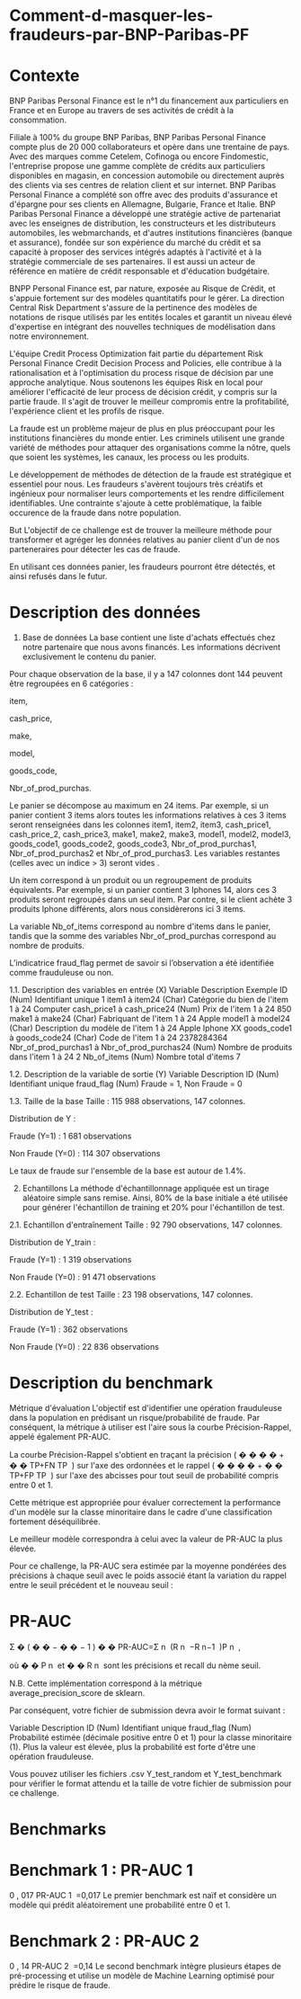 # Comment-d-masquer-les-fraudeurs-par-BNP-Paribas-PF

# Contexte

BNP Paribas Personal Finance est le n°1 du financement aux particuliers en France et en Europe au travers de ses activités de crédit à la consommation.

Filiale à 100% du groupe BNP Paribas, BNP Paribas Personal Finance compte plus de 20 000 collaborateurs et opère dans une trentaine de pays. Avec des marques comme Cetelem, Cofinoga ou encore Findomestic, l'entreprise propose une gamme complète de crédits aux particuliers disponibles en magasin, en concession automobile ou directement auprès des clients via ses centres de relation client et sur internet. BNP Paribas Personal Finance a complété son offre avec des produits d'assurance et d'épargne pour ses clients en Allemagne, Bulgarie, France et Italie. BNP Paribas Personal Finance a développé une stratégie active de partenariat avec les enseignes de distribution, les constructeurs et les distributeurs automobiles, les webmarchands, et d'autres institutions financières (banque et assurance), fondée sur son expérience du marché du crédit et sa capacité à proposer des services intégrés adaptés à l'activité et à la stratégie commerciale de ses partenaires. Il est aussi un acteur de référence en matière de crédit responsable et d'éducation budgétaire.

BNPP Personal Finance est, par nature, exposée au Risque de Crédit, et s'appuie fortement sur des modèles quantitatifs pour le gérer. La direction Central Risk Department s'assure de la pertinence des modèles de notations de risque utilisés par les entités locales et garantit un niveau élevé d'expertise en intégrant des nouvelles techniques de modélisation dans notre environnement.

L'équipe Credit Process Optimization fait partie du département Risk Personal Finance Credit Decision Process and Policies, elle contribue à la rationalisation et à l'optimisation du process risque de décision par une approche analytique. Nous soutenons les équipes Risk en local pour améliorer l'efficacité de leur process de décision crédit, y compris sur la partie fraude. Il s'agit de trouver le meilleur compromis entre la profitabilité, l'expérience client et les profils de risque.

La fraude est un problème majeur de plus en plus préoccupant pour les institutions financières du monde entier. Les criminels utilisent une grande variété de méthodes pour attaquer des organisations comme la nôtre, quels que soient les systèmes, les canaux, les process ou les produits.

Le développement de méthodes de détection de la fraude est stratégique et essentiel pour nous. Les fraudeurs s'avèrent toujours très créatifs et ingénieux pour normaliser leurs comportements et les rendre difficilement identifiables. Une contrainte s'ajoute à cette problématique, la faible occurence de la fraude dans notre population.

But
L'objectif de ce challenge est de trouver la meilleure méthode pour transformer et agréger les données relatives au panier client d'un de nos parteneraires pour détecter les cas de fraude.

En utilisant ces données panier, les fraudeurs pourront être détectés, et ainsi refusés dans le futur.

# Description des données
1. Base de données
La base contient une liste d'achats effectués chez notre partenaire que nous avons financés. Les informations décrivent exclusivement le contenu du panier.

Pour chaque observation de la base, il y a 147 colonnes dont 144 peuvent être regroupées en 6 catégories :

item,

cash_price,

make,

model,

goods_code,

Nbr_of_prod_purchas.

Le panier se décompose au maximum en 24 items. Par exemple, si un panier contient 3 items alors toutes les informations relatives à ces 3 items seront renseignées dans les colonnes item1, item2, item3, cash_price1, cash_price_2, cash_price3, make1, make2, make3, model1, model2, model3, goods_code1, goods_code2, goods_code3, Nbr_of_prod_purchas1, Nbr_of_prod_purchas2 et Nbr_of_prod_purchas3. Les variables restantes (celles avec un indice > 3) seront vides .

Un item correspond à un produit ou un regroupement de produits équivalents. Par exemple, si un panier contient 3 Iphones 14, alors ces 3 produits seront regroupés dans un seul item. Par contre, si le client achète 3 produits Iphone différents, alors nous considèrerons ici 3 items.

La variable Nb_of_items correspond au nombre d'items dans le panier, tandis que la somme des variables Nbr_of_prod_purchas correspond au nombre de produits.

L’indicatrice fraud_flag permet de savoir si l’observation a été identifiée comme frauduleuse ou non.

1.1. Description des variables en entrée (X)
Variable	Description	Exemple
ID (Num)	Identifiant unique	1
item1 à item24 (Char)	Catégorie du bien de l'item 1 à 24	Computer
cash_price1 à cash_price24 (Num)	Prix de l'item 1 à 24	850
make1 à make24 (Char)	Fabriquant de l'item 1 à 24	Apple
model1 à model24 (Char)	Description du modèle de l'item 1 à 24	Apple Iphone XX
goods_code1 à goods_code24 (Char)	Code de l'item 1 à 24	2378284364
Nbr_of_prod_purchas1 à Nbr_of_prod_purchas24 (Num)	Nombre de produits dans l'item 1 à 24	2
Nb_of_items (Num)	Nombre total d'items	7

1.2. Description de la variable de sortie (Y)
Variable	Description
ID (Num)	Identifiant unique
fraud_flag (Num)	Fraude = 1, Non Fraude = 0

1.3. Taille de la base
Taille : 115 988 observations, 147 colonnes.

Distribution de Y :

Fraude (Y=1) : 1 681 observations

Non Fraude (Y=0) : 114 307 observations

Le taux de fraude sur l'ensemble de la base est autour de 1.4%.

2. Echantillons
La méthode d'échantillonnage appliquée est un tirage aléatoire simple sans remise. Ainsi, 80% de la base initiale a été utilisée pour générer l'échantillon de training et 20% pour l'échantillon de test.

2.1. Echantillon d'entraînement
Taille : 92 790 observations, 147 colonnes.

Distribution de Y_train :

Fraude (Y=1) : 1 319 observations

Non Fraude (Y=0) : 91 471 observations

2.2. Echantillon de test
Taille : 23 198 observations, 147 colonnes.

Distribution de Y_test :

Fraude (Y=1) : 362 observations

Non Fraude (Y=0) : 22 836 observations

# Description du benchmark
Métrique d'évaluation
L'objectif est d'identifier une opération frauduleuse dans la population en prédisant un risque/probabilité de fraude. Par conséquent, la métrique à utiliser est l'aire sous la courbe Précision-Rappel, appelé également PR-AUC.

La courbe Précision-Rappel s'obtient en traçant la précision (
�
�
�
�
+
�
�
TP+FN
TP
​
  ) sur l'axe des ordonnées et le rappel (
�
�
�
�
+
�
�
TP+FP
TP
​
  ) sur l'axe des abcisses pour tout seuil de probabilité compris entre 0 et 1.

Cette métrique est appropriée pour évaluer correctement la performance d'un modèle sur la classe minoritaire dans le cadre d'une classification fortement déséquilibrée.

Le meilleur modèle correspondra à celui avec la valeur de PR-AUC la plus élevée.

Pour ce challenge, la PR-AUC sera estimée par la moyenne pondérées des précisions à chaque seuil avec le poids associé étant la variation du rappel entre le seuil précédent et le nouveau seuil :

PR-AUC
=
Σ
�
(
�
�
−
�
�
−
1
)
�
�
PR-AUC=Σ 
n
​
 (R 
n
​
 −R 
n−1
​
 )P 
n
​
  ,

où 
�
�
P 
n
​
  et 
�
�
R 
n
​
  sont les précisions et recall du nème seuil.

N.B. Cette implémentation correspond à la métrique average_precision_score de sklearn.

Par conséquent, votre fichier de submission devra avoir le format suivant :

Variable	Description
ID (Num)	Identifiant unique
fraud_flag (Num)	Probabilité estimée (décimale positive entre 0 et 1) pour la classe minoritaire (1). Plus la valeur est élevée, plus la probabilité est forte d'être une opération frauduleuse.

Vous pouvez utiliser les fichiers .csv Y_test_random et Y_test_benchmark pour vérifier le format attendu et la taille de votre fichier de submission pour ce challenge.

# Benchmarks
Benchmark 1 : 
PR-AUC
1
=
0
,
017
PR-AUC 
1
​
 =0,017
Le premier benchmark est naïf et considère un modèle qui prédit aléatoirement une probabilité entre 0 et 1.

Benchmark 2 : 
PR-AUC
2
=
0
,
14
PR-AUC 
2
​
 =0,14
Le second benchmark intègre plusieurs étapes de pré-processing et utilise un modèle de Machine Learning optimisé pour prédire le risque de fraude.
